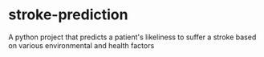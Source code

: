 # stroke-prediction
A python project that predicts a patient's likeliness to suffer a stroke based on various environmental and health factors
